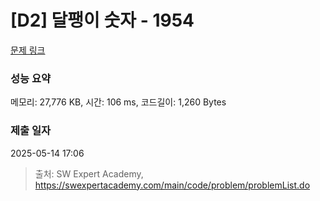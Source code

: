 # [D2] 달팽이 숫자 - 1954 

[문제 링크](https://swexpertacademy.com/main/code/problem/problemDetail.do?contestProbId=AV5PobmqAPoDFAUq) 

### 성능 요약

메모리: 27,776 KB, 시간: 106 ms, 코드길이: 1,260 Bytes

### 제출 일자

2025-05-14 17:06



> 출처: SW Expert Academy, https://swexpertacademy.com/main/code/problem/problemList.do